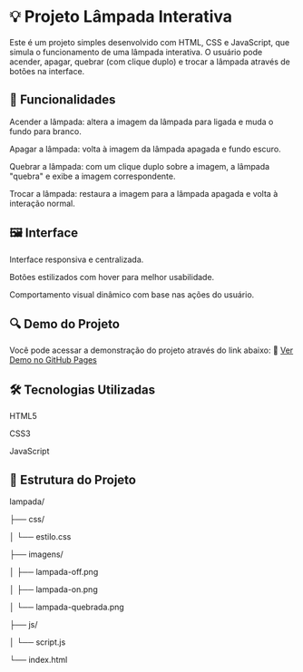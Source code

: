 # 💡 Projeto Lâmpada Interativa
Este é um projeto simples desenvolvido com HTML, CSS e JavaScript, que simula o funcionamento de uma lâmpada interativa. O usuário pode acender, apagar, quebrar (com clique duplo) e trocar a lâmpada através de botões na interface.

## 🔧 Funcionalidades
Acender a lâmpada: altera a imagem da lâmpada para ligada e muda o fundo para branco.

Apagar a lâmpada: volta à imagem da lâmpada apagada e fundo escuro.

Quebrar a lâmpada: com um clique duplo sobre a imagem, a lâmpada "quebra" e exibe a imagem correspondente.

Trocar a lâmpada: restaura a imagem para a lâmpada apagada e volta à interação normal.

## 🖼️ Interface
Interface responsiva e centralizada.

Botões estilizados com hover para melhor usabilidade.

Comportamento visual dinâmico com base nas ações do usuário.

## 🔍 Demo do Projeto
Você pode acessar a demonstração do projeto através do link abaixo:
🔗 [Ver Demo no GitHub Pages](https://brucsa.github.io/lampada-interativa/)

## 🛠️ Tecnologias Utilizadas
HTML5

CSS3

JavaScript

## 📂 Estrutura do Projeto

lampada/

├── css/

│   └── estilo.css

├── imagens/

│   ├── lampada-off.png

│   ├── lampada-on.png

│   └── lampada-quebrada.png

├── js/

│   └── script.js

└── index.html